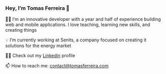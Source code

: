 ### Hey, I’m Tomas Ferreira 🤙

👨‍💻 I’m an innovative developer with a year and half of experience building web and mobile applications. I love teaching, learning new skills, and creating things

💡 I’m currently working at Senits, a company focused on creating it solutions for the energy market

👨‍💼 Check out my [Linkedin](https://www.linkedin.com/in/tomas-ferreira-020728158/) profile

📫 How to reach me: contact@tomasferreira.com
